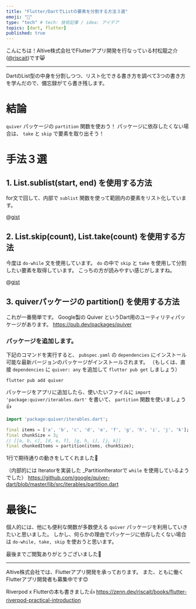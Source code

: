 ```yaml
---
title: "Flutter/DartでListの要素を分割する方法３選"
emoji: "🔪"
type: "tech" # tech: 技術記事 / idea: アイデア
topics: [dart, flutter]
published: true
---
```


こんにちは！Altive株式会社でFlutterアプリ開発を行なっている村松龍之介([@riscait](https://twitter.com/riscait))です😸

---

DartのList型の中身を分割しつつ、リスト化できる書き方を調べて3つの書き方を学んだので、備忘録がてら書き残します。

# 結論
`quiver` パッケージの `partition` 関数を使おう！
パッケージに依存したくない場合は、 `take` と `skip` で要素を取り出そう！

# 手法３選

## 1. List.sublist(start, end) を使用する方法
for文で回して、内部で `sublist` 関数を使って範囲内の要素をリスト化しています。

@[gist](https://gist.github.com/Riscait/f4c95ade1546c9c040566212532aa8ad)

## 2. List.skip(count), List.take(count) を使用する方法
今度は `do-while` 文を使用しています。
`do` の中で `skip` と `take` を使用して分割したい要素を取得しています。
こっちの方が読みやすい感じがしますね。

@[gist](https://gist.github.com/Riscait/50d2a17b7212e889dbfd64a81fa31fe7)

## 3. quiverパッケージの partition() を使用する方法
これが一番簡単です。
Google製の Quiver というDart用のユーティリティパッケージがあります。
https://pub.dev/packages/quiver

### パッケージを追加します。
下記のコマンドを実行すると、 `pubspec.yaml` の `dependencies` にインストール可能な最新バージョンのパッケージがインストールされます。
（もしくは、直接 `dependencies` に `quiver: any` を追加して `flutter pub get` しましょう）

```
flutter pub add quiver
```

パッケージをアプリに追加したら、使いたいファイルに `import 'package:quiver/iterables.dart'` を書いて、
`partition` 関数を使いましょう👍

```dart
import 'package:quiver/iterables.dart';

final items = ['a', 'b', 'c', 'd', 'e', 'f', 'g', 'h', 'i', 'j', 'k'];
final chunkSize = 3;
// [[a, b, c], [d, e, f], [g, h, i], [j, k]]
final chunkedItems = partition(items, chunkSize);
```

1行で期待通りの動きをしてくれました🥺

（内部的には Iteratorを実装した _PartitionIteratorで `while` を使用しているようでした）
https://github.com/google/quiver-dart/blob/master/lib/src/iterables/partition.dart

# 最後に
個人的には、他にも便利な関数が多数使える `quiver` パッケージを利用していきたいと思いました。
しかし、何らかの理由でパッケージに依存したくない場合は `do-while, take, skip` を使おうと思います。

最後までご閲覧ありがとうございました🙌

---

Altive株式会社では、Flutterアプリ開発を承っております。
また、ともに働くFlutterアプリ開発者も募集中です😊

Riverpod x Flutterの本も書きました👍
https://zenn.dev/riscait/books/flutter-riverpod-practical-introduction
